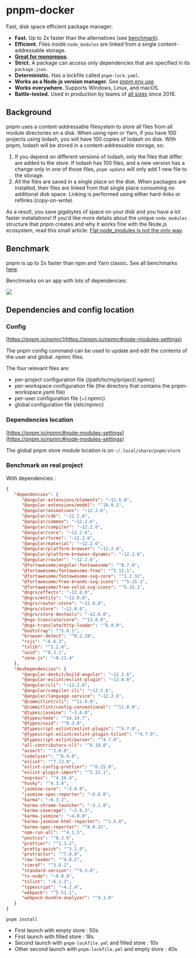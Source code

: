 # pnpm-docker

Fast, disk space efficient package manager:

* **Fast.** Up to 2x faster than the alternatives (see [benchmark](#benchmark)).
* **Efficient.** Files inside `node_modules` are linked from a single content-addressable storage.
* **[Great for monorepos](https://pnpm.io/workspaces).**
* **Strict.** A package can access only dependencies that are specified in its `package.json`.
* **Deterministic.** Has a lockfile called `pnpm-lock.yaml`.
* **Works as a Node.js version manager.** See [pnpm env use](https://pnpm.io/cli/env).
* **Works everywhere.** Supports Windows, Linux, and macOS.
* **Battle-tested.** Used in production by teams of [all sizes](https://pnpm.io/users) since 2016.

## Background

pnpm uses a content-addressable filesystem to store all files from all module directories on a disk.
When using npm or Yarn, if you have 100 projects using lodash, you will have 100 copies of lodash on disk.
With pnpm, lodash will be stored in a content-addressable storage, so:

1. If you depend on different versions of lodash, only the files that differ are added to the store.
   If lodash has 100 files, and a new version has a change only in one of those files,
   `pnpm update` will only add 1 new file to the storage.
1. All the files are saved in a single place on the disk. When packages are installed, their files are linked
   from that single place consuming no additional disk space. Linking is performed using either hard-links or reflinks (copy-on-write).

As a result, you save gigabytes of space on your disk and you have a lot faster installations!
If you'd like more details about the unique `node_modules` structure that pnpm creates and
why it works fine with the Node.js ecosystem, read this small article: [Flat node_modules is not the only way](https://pnpm.io/blog/2020/05/27/flat-node-modules-is-not-the-only-way).

## Benchmark

pnpm is up to 2x faster than npm and Yarn classic. See all benchmarks [here](https://r.pnpm.io/benchmarks).

Benchmarks on an app with lots of dependencies:

![](https://pnpm.io/img/benchmarks/alotta-files.svg)

## Dependencies and config location

### Config 

[https://pnpm.io/npmrc](https://pnpm.io/npmrc#node-modules-settings)

The pnpm config command can be used to update and edit the contents of the user and global .npmrc files.

The four relevant files are:

- per-project configuration file (/path/to/my/project/.npmrc)
- per-workspace configuration file (the directory that contains the pnpm-workspace.yaml file)
- per-user configuration file (~/.npmrc)
- global configuration file (/etc/npmrc)

### Dependencies location 

[https://pnpm.io/npmrc#node-modules-settings](https://pnpm.io/npmrc#node-modules-settings)

The global pnpm store module location is on `~/.local/share/pnpm/store`

### Benchmark on real project

With dependencies :

```json
{
   "dependencies": {
      "@angular-extensions/elements": "~12.6.0",
      "@angular-extensions/model": "^10.0.1",
      "@angular/animations": "~12.2.6",
      "@angular/cdk": "~12.2.6",
      "@angular/common": "~12.2.6",
      "@angular/compiler": "~12.2.6",
      "@angular/core": "~12.2.6",
      "@angular/forms": "~12.2.6",
      "@angular/material": "~12.2.6",
      "@angular/platform-browser": "~12.2.6",
      "@angular/platform-browser-dynamic": "~12.2.6",
      "@angular/router": "~12.2.6",
      "@fortawesome/angular-fontawesome": "^0.7.0",
      "@fortawesome/fontawesome-free": "^5.15.1",
      "@fortawesome/fontawesome-svg-core": "^1.2.32",
      "@fortawesome/free-brands-svg-icons": "^5.15.1",
      "@fortawesome/free-solid-svg-icons": "^5.15.1",
      "@ngrx/effects": "~12.0.0",
      "@ngrx/entity": "~12.0.0",
      "@ngrx/router-store": "~12.0.0",
      "@ngrx/store": "~12.0.0",
      "@ngrx/store-devtools": "~12.0.0",
      "@ngx-translate/core": "^13.0.0",
      "@ngx-translate/http-loader": "^6.0.0",
      "bootstrap": "^5.0.1",
      "browser-detect": "^0.2.28",
      "rxjs": "~6.6.3",
      "tslib": "^2.2.0",
      "uuid": "^8.3.1",
      "zone.js": "~0.11.4"
   },
   "devDependencies": {
      "@angular-devkit/build-angular": "~12.2.6",
      "@angular-eslint/eslint-plugin": "~12.0.0",
      "@angular/cli": "~12.2.6",
      "@angular/compiler-cli": "~12.2.6",
      "@angular/language-service": "~12.2.6",
      "@commitlint/cli": "^11.0.0",
      "@commitlint/config-conventional": "^11.0.0",
      "@types/jasmine": "~3.6.0",
      "@types/node": "^14.14.7",
      "@types/uuid": "^8.3.0",
      "@typescript-eslint/eslint-plugin": "^4.7.0",
      "@typescript-eslint/eslint-plugin-tslint": "^4.7.0",
      "@typescript-eslint/parser": "^4.7.0",
      "all-contributors-cli": "^6.19.0",
      "assert": "^2.0.0",
      "codelyzer": "^6.0.0",
      "eslint": "^7.13.0",
      "eslint-config-prettier": "^6.15.0",
      "eslint-plugin-import": "^2.22.1",
      "express": "^4.16.4",
      "husky": "^4.3.0",
      "jasmine-core": "~3.6.0",
      "jasmine-spec-reporter": "~5.0.0",
      "karma": "~6.3.2",
      "karma-chrome-launcher": "~3.1.0",
      "karma-coverage": "~2.0.3",
      "karma-jasmine": "~4.0.0",
      "karma-jasmine-html-reporter": "^1.5.0",
      "karma-spec-reporter": "^0.0.32",
      "npm-run-all": "^4.1.5",
      "postcss": "^8.3.6",
      "prettier": "^2.1.2",
      "pretty-quick": "^3.1.0",
      "protractor": "^7.0.0",
      "raw-loader": "^4.0.2",
      "rimraf": "^3.0.2",
      "standard-version": "^9.3.0",
      "ts-node": "~9.0.0",
      "tslint": "~6.1.3",
      "typescript": "~4.2.4",
      "webpack": "^5.51.1",
      "webpack-bundle-analyzer": "^4.1.0"
   }
}
```

`pnpm install`

- First launch with empty store : 50s
- First launch with filled store : 18s
- Second launch with `pnpm-lockfile.yml` and filled store : 10s
- Other second launch with `pnpm-lockfile.yml` and empty store : 40s
